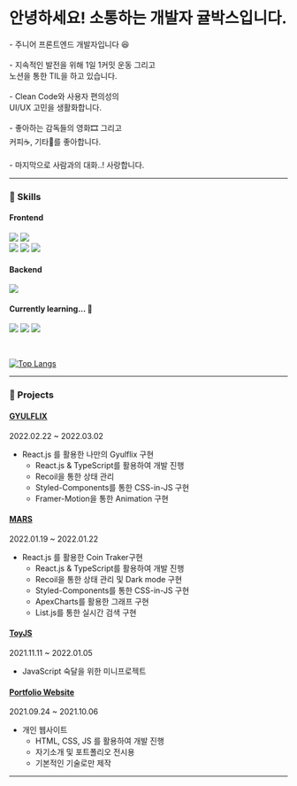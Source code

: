 <h1>안녕하세요! 소통하는 개발자 귤박스입니다. </h1>
<p >
- 주니어 프론트엔드 개발자입니다 😆 <br><br>
- 지속적인 발전을 위해 1일 1커밋 운동 그리고 <br>
노션을 통한 TIL을 하고 있습니다. <br><br>
- Clean Code와 사용자 편의성의 <br>
UI/UX 고민을 생활화합니다. <br><br>
- 좋아하는 감독들의 영화🎞 그리고 <br>
 커피☕, 기타🎸를 좋아합니다. <br><br>
- 마지막으로 사람과의 대화..! 사랑합니다. <br>
</p>

<hr>

<h3>🔭 Skills  </h3>

<h4>Frontend</h4>
<p >
  <img src="https://img.shields.io/badge/React-20232A?style=for-the-badge&logo=react&logoColor=61DAFB" />
  <img src="https://img.shields.io/badge/TypeScript-007ACC?style=for-the-badge&logo=typescript&logoColor=white" />
  <br>
    <img src="https://img.shields.io/badge/html5%20-%23e34f26.svg?&style=for-the-badge&logo=html5&logoColor=white" />
  <img src="https://img.shields.io/badge/CSS3-1572B6?&style=for-the-badge&logo=css3&logoColor=white" />
  <img src="https://img.shields.io/badge/JavaScript-F7DF1E?style=for-the-badge&logo=javascript&logoColor=black" /> 
</p>


<h4>Backend</h4>
<p >
  <img src="https://img.shields.io/badge/Java-wheat?style=for-the-badge&logo=java&logoColor=red" />
</p>

<h4>Currently learning... 🌱 </h4>
<p >
  <img src="https://img.shields.io/badge/next.js-000000?style=for-the-badge&logo=next.js&logoColor=white" />
  <img src="https://img.shields.io/badge/node.js%20-%23339933.svg?&style=for-the-badge&logo=node.js&logoColor=white" />
  <img src="https://img.shields.io/badge/Tailwind CSS-20232A?style=for-the-badge&logo=Tailwind CSS&logoColor=61DAFB" />
</p>
<br>

[![Top Langs](https://github-readme-stats.vercel.app/api/top-langs/?username=gyulsbox&layout=compact)](https://github.com/gyulsbox/github-readme-stats)



<hr>

<h3>🚀  Projects</h3>
<p >
<h4><a href='https://gyulsbox.github.io/GYULFLIX/'>GYULFLIX<a></h4>

2022.02.22 ~ 2022.03.02 

- React.js 를 활용한 나만의 Gyulflix 구현
    - React.js & TypeScript를 활용하여 개발 진행
    - Recoil을 통한 상태 관리
    - Styled-Components를 통한 CSS-in-JS 구현
    - Framer-Motion을 통한 Animation 구현
</p>
<p >
 <h4><a href='https://gyulsbox.github.io/MARS/'>MARS<a></h4>

 2022.01.19 ~ 2022.01.22 
  
- React.js 를 활용한 Coin Traker구현
    - React.js & TypeScript를 활용하여 개발 진행
    - Recoil을 통한 상태 관리 및 Dark mode 구현
    - Styled-Components를 통한 CSS-in-JS 구현
    - ApexCharts를 활용한 그래프 구현
    - List.js를 통한 실시간 검색 구현
</p>
<p >
 <h4><a href='https://gyulsbox.github.io/ToyJS/'>ToyJS<a></h4>
  
2021.11.11 ~ 2022.01.05
  
- JavaScript 숙달을 위한 미니프로젝트

</p>
<p >
  <h4><a href='https://gyulsbox.github.io/portfolio_website/'>Portfolio Website<a></h4>

   2021.09.24 ~ 2021.10.06
   
- 개인 웹사이트
    - HTML, CSS, JS 를 활용하여 개발 진행
    - 자기소개 및 포트폴리오 전시용
    - 기본적인 기술로만 제작
</p>

<hr>
